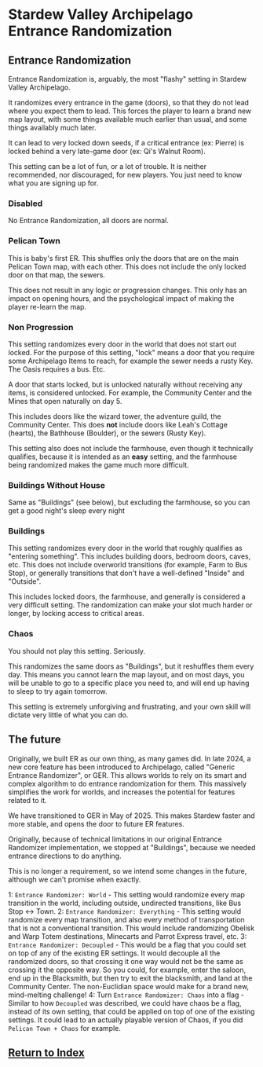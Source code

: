 # Stardew Valley Archipelago Entrance Randomization

## Entrance Randomization

Entrance Randomization is, arguably, the most "flashy" setting in Stardew Valley Archipelago.

It randomizes every entrance in the game (doors), so that they do not lead where you expect them to lead. This forces the player to learn a brand new map layout, with some things available much earlier than usual, and some things availably much later.

It can lead to very locked down seeds, if a critical entrance (ex: Pierre) is locked behind a very late-game door (ex: Qi's Walnut Room).

This setting can be a lot of fun, or a lot of trouble. It is neither recommended, nor discouraged, for new players. You just need to know what you are signing up for.

### Disabled

No Entrance Randomization, all doors are normal.

### Pelican Town

This is baby's first ER. This shuffles only the doors that are on the main Pelican Town map, with each other. This does not include the only locked door on that map, the sewers.

This does not result in any logic or progression changes. This only has an impact on opening hours, and the psychological impact of making the player re-learn the map.

### Non Progression

This setting randomizes every door in the world that does not start out locked. For the purpose of this setting, "lock" means a door that you require some Archipelago Items to reach, for example the sewer needs a rusty Key. The Oasis requires a bus. Etc.

A door that starts locked, but is unlocked naturally without receiving any items, is considered unlocked. For example, the Community Center and the Mines that open naturally on day 5.

This includes doors like the wizard tower, the adventure guild, the Community Center. This does **not** include doors like Leah's Cottage (hearts), the Bathhouse (Boulder), or the sewers (Rusty Key).

This setting also does not include the farmhouse, even though it technically qualifies, because it is intended as an **easy** setting, and the farmhouse being randomized makes the game much more difficult.

### Buildings Without House

Same as "Buildings" (see below), but excluding the farmhouse, so you can get a good night's sleep every night

### Buildings

This setting randomizes every door in the world that roughly qualifies as "entering something". This includes building doors, bedroom doors, caves, etc. This does not include overworld transitions (for example, Farm to Bus Stop), or generally transitions that don't have a well-defined "Inside" and "Outside".

This includes locked doors, the farmhouse, and generally is considered a very difficult setting. The randomization can make your slot much harder or longer, by locking access to critical areas.

### Chaos

You should not play this setting. Seriously.

This randomizes the same doors as "Buildings", but it reshuffles them every day. This means you cannot learn the map layout, and on most days, you will be unable to go to a specific place you need to, and will end up having to sleep to try again tomorrow.

This setting is extremely unforgiving and frustrating, and your own skill will dictate very little of what you can do.

## The future

Originally, we built ER as our own thing, as many games did. In late 2024, a new core feature has been introduced to Archipelago, called "Generic Entrance Randomizer", or GER.
This allows worlds to rely on its smart and complex algorithm to do entrance randomization for them. This massively simplifies the work for worlds, and increases the potential for features related to it.

We have transitioned to GER in May of 2025. This makes Stardew faster and more stable, and opens the door to future ER features.

Originally, because of technical limitations in our original Entrance Randomizer implementation, we stopped at "Buildings", because we needed entrance directions to do anything.

This is no longer a requirement, so we intend some changes in the future, although we can't promise when exactly.

1: `Entrance Randomizer: World` - This setting would randomize every map transition in the world, including outside, undirected transitions, like Bus Stop <-> Town.
2: `Entrance Randomizer: Everything` - This setting would randomize every map transition, and also every method of transportation that is not a conventional transition. This would include randomizing Obelisk and Warp Totem destinations, Minecarts and Parrot Express travel, etc.
3: `Entrance Randomizer: Decoupled` - This would be a flag that you could set on top of any of the existing ER settings. It would decouple all the randomized doors, so that crossing it one way would not be the same as crossing it the opposite way. So you could, for example, enter the saloon, end up in the Blacksmith, but then try to exit the blacksmith, and land at the Community Center. The non-Euclidian space would make for a brand new, mind-melting challenge!
4: Turn `Entrance Randomizer: Chaos` into a flag - Similar to how `Decoupled` was described, we could have chaos be a flag, instead of its own setting, that could be applied on top of one of the existing settings. It could lead to an actually playable version of Chaos, if you did `Pelican Town + Chaos` for example.

## [Return to Index](./index.md)
